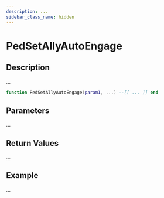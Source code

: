 ```yaml
---
description: ...
sidebar_class_name: hidden
---
```


# PedSetAllyAutoEngage

## Description

...

```lua
function PedSetAllyAutoEngage(param1, ...) --[[ ... ]] end
```

## Parameters

...

## Return Values

...

## Example

...

